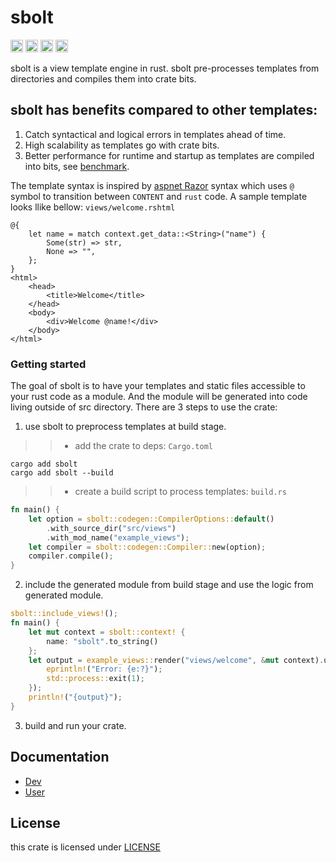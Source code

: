 # sbolt
[<img alt="github" src="https://img.shields.io/badge/github-guweix/sbolt-8da0cb?style=for-the-badge&labelColor=555555&logo=github" height="20">](https://github.com/gu-wei-x/sbolt)
[<img alt="crates.io" src="https://img.shields.io/crates/v/sbolt.svg?style=for-the-badge&color=fc8d62&logo=rust" height="20">](https://crates.io/crates/sbolt)
[<img alt="docs.rs" src="https://img.shields.io/badge/docs.rs-sbolt-66c2a5?style=for-the-badge&labelColor=555555&logo=docs.rs" height="20">](https://docs.rs/sbolt)
[<img alt="build status" src="https://img.shields.io/github/actions/workflow/status/gu-wei-x/sbolt/ci.yml?branch=main&style=for-the-badge" height="20">](https://github.com/gu-wei-x/sbolt/actions?query=branch%3Amain)

sbolt is a view template engine in rust. sbolt pre-processes templates from directories and compiles them into crate bits. 

## sbolt has benefits compared to other templates:
1. Catch syntactical and logical errors in templates ahead of time.
2. High scalability as templates go with crate bits.
3. Better performance for runtime and startup as templates are compiled into bits, see [benchmark](./rust/benchmark).

The template syntax is inspired by [aspnet Razor](https://dotnet.microsoft.com/en-us/apps/aspnet) syntax which uses `@` symbol to transition between `CONTENT` and `rust` code. A sample template looks llike bellow: `views/welcome.rshtml`
```
@{
    let name = match context.get_data::<String>("name") {
        Some(str) => str,
        None => "",
    };
}
<html>
    <head>
        <title>Welcome</title>
    </head>
    <body>
        <div>Welcome @name!</div>
    </body>
</html>
```

### Getting started
The goal of sbolt is to have your templates and static files accessible to your rust code as a module. And the module will be generated into code living outside of src directory. There are 3 steps to use the crate:

1. use sbolt to preprocess templates at build stage.
>> * add the crate to deps: `Cargo.toml`
```shell
cargo add sbolt
cargo add sbolt --build
```
>> * create a build script to process templates: `build.rs`
```rust
fn main() {
    let option = sbolt::codegen::CompilerOptions::default()
        .with_source_dir("src/views")
        .with_mod_name("example_views");
    let compiler = sbolt::codegen::Compiler::new(option);
    compiler.compile();
}
```
2. include the generated module from build stage and use the logic from generated module.
```rust
sbolt::include_views!();
fn main() {
    let mut context = sbolt::context! {
        name: "sbolt".to_string()
    };
    let output = example_views::render("views/welcome", &mut context).unwrap_or_else(|e| {
        eprintln!("Error: {e:?}");
        std::process::exit(1);
    });
    println!("{output}");
}
```
3. build and run your crate.


## Documentation
  * [Dev](./doc/dev/README.md)
  * [User](./doc/en/get_started.md)

## License

this crate is licensed under [LICENSE](./LICENSE)

